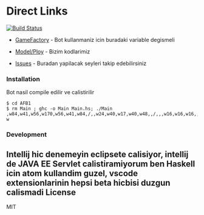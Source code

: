 # Direct Links


[![Build Status](https://travis-ci.org/joemccann/dillinger.svg?branch=master)](https://travis-ci.org/joemccann/dillinger)

* [GameFactory] - Bot kullanmaniz icin buradaki variable degismeli
* [Model/Ploy] - Bizim kodlarimiz

* [Issues] - Buradan yapilacak seyleri takip edebilirsiniz
### Installation

Bot nasil compile edilir ve calistirilir
```
$ cd AFB1
$ rm Main ; ghc -o Main Main.hs; ./Main ,w84,w41,w56,w170,w56,w41,w84,/,,w24,w40,w17,w40,w48,,/,,,w16,w16,w16,,,/,,,,,,,,/,,,,,,,,/,,,b1,,,,,/,,,,b1,b1,,,/,,b3,b130,b17,b130,b129,,/,b69,b146,b131,b170,b131,b146,b69, w 

```

### Development

Intellij hic denemeyin eclipsete calisiyor, intellij de JAVA EE Servlet calistiramiyorum ben
Haskell icin atom kullandim guzel, vscode extensionlarinin hepsi beta hicbisi duzgun calismadi
License
----

MIT



   [GameFactory]: <https://github.com/aomerk/PloyGame/edit/haskell-dev-branch/AFB1/HA2VorgabeWS19/HA2VorgabeWS19/src/de/tuberlin/sese/swtpp/gameserver/control/GameFactory.java>
   [Model/Ploy]: <https://github.com/aomerk/PloyGame/tree/haskell-dev-branch/AFB1/HA2VorgabeWS19/HA2VorgabeWS19/src/de/tuberlin/sese/swtpp/gameserver/model/ploy>
   [Issues]: <https://github.com/aomerk/PloyGame/issues>
